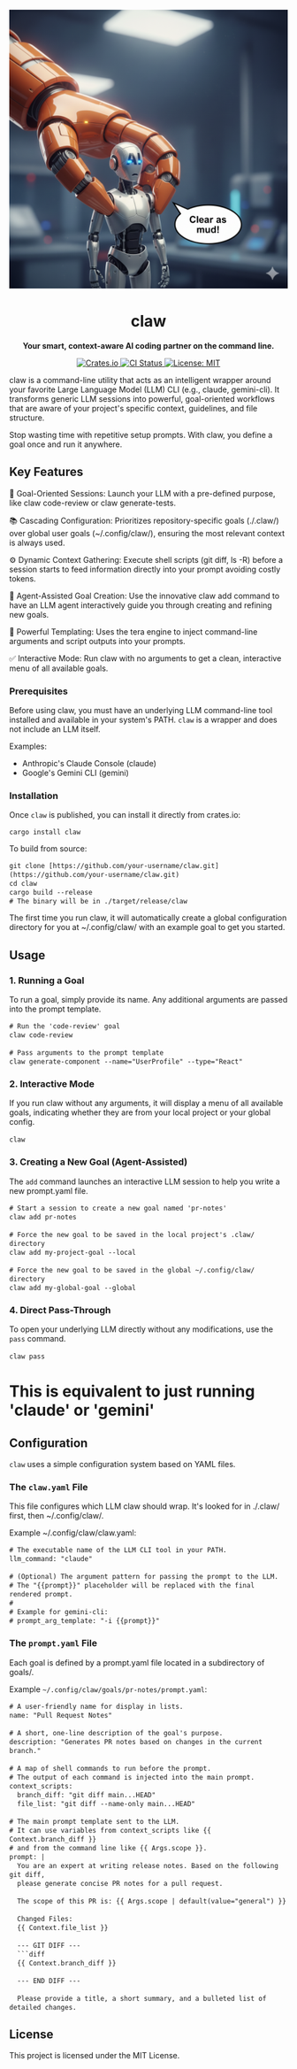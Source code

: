 <p align="center">
<img src="./assets/logo.png" alt="claw logo" width="512"/>
</p>

<h1 align="center">claw</h1>

<p align="center">
<strong>Your smart, context-aware AI coding partner on the command line.</strong>
</p>

<p align="center">
<a href="https://www.google.com/search?q=https://crates.io/crates/claw">
<img src="https://www.google.com/search?q=https://img.shields.io/crates/v/claw.svg" alt="Crates.io"/>
</a>
<a href="https://www.google.com/search?q=https://github.com/your-username/claw/actions">
<img src="https://www.google.com/search?q=https://github.com/your-username/claw/workflows/CI/badge.svg" alt="CI Status"/>
</a>
<a href="https://opensource.org/licenses/MIT">
<img src="https://www.google.com/search?q=https://img.shields.io/badge/License-MIT-blue.svg" alt="License: MIT"/>
</a>
</p>

claw is a command-line utility that acts as an intelligent wrapper around your favorite Large Language Model (LLM) CLI (e.g., claude, gemini-cli). It transforms generic LLM sessions into powerful, goal-oriented workflows that are aware of your project's specific context, guidelines, and file structure.

Stop wasting time with repetitive setup prompts. With claw, you define a goal once and run it anywhere.

## Key Features
🎯 Goal-Oriented Sessions: Launch your LLM with a pre-defined purpose, like claw code-review or claw generate-tests.

📚 Cascading Configuration: Prioritizes repository-specific goals (./.claw/) over global user goals (~/.config/claw/), ensuring the most relevant context is always used.

⚙️ Dynamic Context Gathering: Execute shell scripts (git diff, ls -R) before a session starts to feed information directly into your prompt avoiding costly tokens.

🤖 Agent-Assisted Goal Creation: Use the innovative claw add command to have an LLM agent interactively guide you through creating and refining new goals.

📜 Powerful Templating: Uses the tera engine to inject command-line arguments and script outputs into your prompts.

✅ Interactive Mode: Run claw with no arguments to get a clean, interactive menu of all available goals.

### Prerequisites
Before using claw, you must have an underlying LLM command-line tool installed and available in your system's PATH. `claw` is a wrapper and does not include an LLM itself.

Examples:

- Anthropic's Claude Console (claude)
- Google's Gemini CLI (gemini)

### Installation
Once `claw` is published, you can install it directly from crates.io:

```
cargo install claw
```


To build from source:

```
git clone [https://github.com/your-username/claw.git](https://github.com/your-username/claw.git)
cd claw
cargo build --release
# The binary will be in ./target/release/claw
```


The first time you run claw, it will automatically create a global configuration directory for you at ~/.config/claw/ with an example goal to get you started.

## Usage

### 1. Running a Goal
To run a goal, simply provide its name. Any additional arguments are passed into the prompt template.

```
# Run the 'code-review' goal
claw code-review

# Pass arguments to the prompt template
claw generate-component --name="UserProfile" --type="React"
```

### 2. Interactive Mode
If you run claw without any arguments, it will display a menu of all available goals, indicating whether they are from your local project or your global config.

`claw`

### 3. Creating a New Goal (Agent-Assisted)
The `add` command launches an interactive LLM session to help you write a new prompt.yaml file.

```
# Start a session to create a new goal named 'pr-notes'
claw add pr-notes

# Force the new goal to be saved in the local project's .claw/ directory
claw add my-project-goal --local

# Force the new goal to be saved in the global ~/.config/claw/ directory
claw add my-global-goal --global
```

### 4. Direct Pass-Through
To open your underlying LLM directly without any modifications, use the `pass` command.

`claw pass`

# This is equivalent to just running 'claude' or 'gemini'

## Configuration
`claw` uses a simple configuration system based on YAML files.

### The `claw.yaml` File
This file configures which LLM claw should wrap. It's looked for in ./.claw/ first, then ~/.config/claw/.

Example ~/.config/claw/claw.yaml:

```
# The executable name of the LLM CLI tool in your PATH.
llm_command: "claude"

# (Optional) The argument pattern for passing the prompt to the LLM.
# The "{{prompt}}" placeholder will be replaced with the final rendered prompt.
#
# Example for gemini-cli:
# prompt_arg_template: "-i {{prompt}}"
```

### The `prompt.yaml` File
Each goal is defined by a prompt.yaml file located in a subdirectory of goals/.

Example `~/.config/claw/goals/pr-notes/prompt.yaml`:

```
# A user-friendly name for display in lists.
name: "Pull Request Notes"

# A short, one-line description of the goal's purpose.
description: "Generates PR notes based on changes in the current branch."

# A map of shell commands to run before the prompt.
# The output of each command is injected into the main prompt.
context_scripts:
  branch_diff: "git diff main...HEAD"
  file_list: "git diff --name-only main...HEAD"

# The main prompt template sent to the LLM.
# It can use variables from context_scripts like {{ Context.branch_diff }}
# and from the command line like {{ Args.scope }}.
prompt: |
  You are an expert at writing release notes. Based on the following git diff,
  please generate concise PR notes for a pull request.

  The scope of this PR is: {{ Args.scope | default(value="general") }}

  Changed Files:
  {{ Context.file_list }}

  --- GIT DIFF ---
  ```diff
  {{ Context.branch_diff }}

  --- END DIFF ---

  Please provide a title, a short summary, and a bulleted list of detailed changes.
```


## License

This project is licensed under the MIT License.
